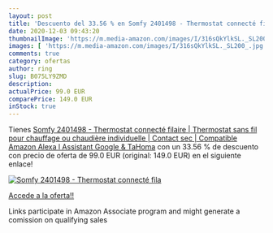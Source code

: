 ```yaml
---
layout: post
title: 'Descuento del 33.56 % en Somfy 2401498 - Thermostat connecté fila'
date: 2020-12-03 09:43:20
thumbnailImage: 'https://m.media-amazon.com/images/I/316sQkYlkSL._SL200_.jpg'
images: [ 'https://m.media-amazon.com/images/I/316sQkYlkSL._SL200_.jpg' ]
comments: true
category: ofertas
author: ring
slug: B075LY9ZMD
description:
actualPrice: 99.0 EUR
comparePrice: 149.0 EUR
inStock: true
---
```


Tienes [Somfy 2401498 - Thermostat connecté filaire | Thermostat sans fil pour chauffage ou chaudière individuelle | Contact sec | Compatible Amazon Alexa  l Assistant Google & TaHoma](https://www.amazon.fr/dp/B075LY9ZMD/?tag=tolees0d-21) con un 33.56 % de descuento con precio de oferta de 99.0 EUR (original: 149.0 EUR) en el siguiente enlace!

[![Somfy 2401498 - Thermostat connecté fila](https://m.media-amazon.com/images/I/316sQkYlkSL._SL200_.jpg)](https://www.amazon.fr/dp/B075LY9ZMD/?tag=tolees0d-21)

[Accede a la oferta!!](https://www.amazon.fr/dp/B075LY9ZMD/?tag=tolees0d-21)

Links participate in Amazon Associate program and might generate a comission on qualifying sales


